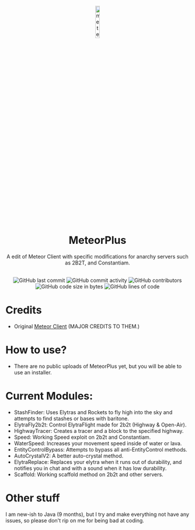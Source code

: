 <p align="center">
<img src="https://meteorclient.com/icon.png" alt="meteor-client-logo" width="15%"/>
</p>

<h1 align="center">MeteorPlus</h1>
<p align="center">A edit of Meteor Client with specific modifications for anarchy servers such as 2B2T, and Constantiam.</p>

<div align="center">
    <br>
    <img src="https://img.shields.io/github/last-commit/auxnos/MeteorPlus" alt="GitHub last commit"/>
    <img src="https://img.shields.io/github/commit-activity/w/auxnos/MeteorPlus" alt="GitHub commit activity"/>
    <img src="https://img.shields.io/github/contributors/auxnos/MeteorPlus" alt="GitHub contributors"/>
    <br>
    <img src="https://img.shields.io/github/languages/code-size/auxnos/MeteorPlus" alt="GitHub code size in bytes"/>
    <img src="https://tokei.rs/b1/github/auxnos/MeteorPlus" alt="GitHub lines of code"/>
</div>

# Credits
- Original [Meteor Client](https://github.com/MeteorDevelopment/meteor-client/) (MAJOR CREDITS TO THEM.)


# How to use?
- There are no public uploads of MeteorPlus yet, but you will be able to use an installer.

# Current Modules:
- StashFinder: Uses Elytras and Rockets to fly high into the sky and attempts to find stashes or bases with baritone.
- ElytraFly2b2t: Control ElytraFlight made for 2b2t (Highway & Open-Air).
- HighwayTracer: Creates a tracer and a block to the specified highway.
- Speed: Working Speed exploit on 2b2t and Constantiam.
- WaterSpeed: Increases your movement speed inside of water or lava.
- EntityControlBypass: Attempts to bypass all anti-EntityControl methods.
- AutoCrystalV2: A better auto-crystal method.
- ElytraReplace: Replaces your elytra when it runs out of durability, and notifies you in chat and with a sound when it has low durability.
- Scaffold: Working scaffold method on 2b2t and other servers.

# Other stuff
I am new-ish to Java (9 months), but I try and make everything not have any issues, so please don't rip on me for being bad at coding.

